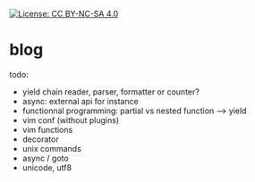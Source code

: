 [![License: CC BY-NC-SA 4.0](https://licensebuttons.net/l/by-nc-sa/4.0/80x15.png)](https://creativecommons.org/licenses/by-nc-sa/4.0/)

# blog

todo:

- yield chain reader, parser, formatter or counter?
- async: external api for instance
- functionnal programming: partial vs nested function --> yield
- vim conf (without plugins)
- vim functions
- decorator
- unix commands
- async / goto
- unicode, utf8

